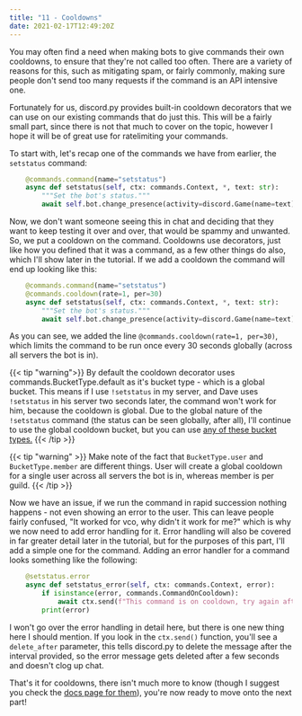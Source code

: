 ```yaml
---
title: "11 - Cooldowns"
date: 2021-02-17T12:49:20Z
---
```


You may often find a need when making bots to give commands their own cooldowns, to ensure that they're not called too often. There are a variety of reasons for this, such as mitigating spam, or fairly commonly, making sure people don't send too many requests if the command is an API intensive one.

Fortunately for us, discord.py provides built-in cooldown decorators that we can use on our existing commands that do just this. This will be a fairly small part, since there is not that much to cover on the topic, however I hope it will be of great use for ratelimiting your commands.

To start with, let's recap one of the commands we have from earlier, the `setstatus` command:

```py
    @commands.command(name="setstatus")
    async def setstatus(self, ctx: commands.Context, *, text: str):
        """Set the bot's status."""
        await self.bot.change_presence(activity=discord.Game(name=text))
```

Now, we don't want someone seeing this in chat and deciding that they want to keep testing it over and over, that would be spammy and unwanted. So, we put a cooldown on the command. Cooldowns use decorators, just like how you defined that it was a command, as a few other things do also, which I'll show later in the tutorial. If we add a cooldown the command will end up looking like this:

```py
    @commands.command(name="setstatus")
    @commands.cooldown(rate=1, per=30)
    async def setstatus(self, ctx: commands.Context, *, text: str):
        """Set the bot's status."""
        await self.bot.change_presence(activity=discord.Game(name=text))
```

As you can see, we added the line `@commands.cooldown(rate=1, per=30)`, which limits the command to be run once every 30 seconds globally (across all servers the bot is in).

{{< tip "warning">}}
By default the cooldown decorator uses commands.BucketType.default as it's bucket type - which is a global bucket. This means if I use `!setstatus` in my server, and Dave uses `!setstatus` in his server two seconds later, the command won't work for him, because the cooldown is global. Due to the global nature of the `!setstatus` command (the status can be seen globally, after all), I'll continue to use the global cooldown bucket, but you can use [any of these bucket types.](https://discordpy.readthedocs.io/en/latest/ext/commands/api.html#discord.discord.ext.commands.BucketType)
{{< /tip >}}

{{< tip "warning" >}}
Make note of the fact that `BucketType.user` and `BucketType.member` are different things. User will create a global cooldown for a single user across all servers the bot is in, whereas member is per guild.
{{< /tip >}}

Now we have an issue, if we run the command in rapid succession nothing happens - not even showing an error to the user. This can leave people fairly confused, "It worked for vco, why didn't it work for me?" which is why we now need to add error handling for it. Error handling will also be covered in far greater detail later in the tutorial, but for the purposes of this part, I'll add a simple one for the command. Adding an error handler for a command looks something like the following:

```py
    @setstatus.error
    async def setstatus_error(self, ctx: commands.Context, error):
        if isinstance(error, commands.CommandOnCooldown):
            await ctx.send(f"This command is on cooldown, try again after {round(error.retry_after)} seconds.", delete_after=5)
        print(error)
```

I won't go over the error handling in detail here, but there is one new thing here I should mention. If you look in the `ctx.send()` function, you'll see a `delete_after` parameter, this tells discord.py to delete the message after the interval provided, so the error message gets deleted after a few seconds and doesn't clog up chat.

That's it for cooldowns, there isn't much more to know (though I suggest you check the [docs page for them](https://discordpy.readthedocs.io/en/latest/ext/commands/api.html#discord.ext.commands.cooldown)), you're now ready to move onto the next part!
